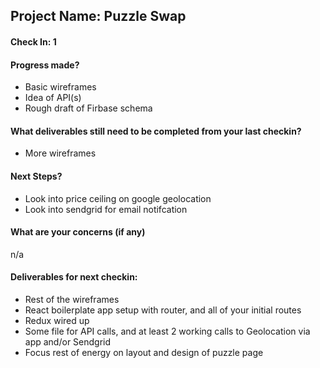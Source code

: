 ## Project Name: Puzzle Swap

#### Check In: 1

#### Progress made?

- Basic wireframes
- Idea of API(s)
- Rough draft of Firbase schema

#### What deliverables still need to be completed from your last checkin?

- More wireframes

#### Next Steps?

- Look into price ceiling on google geolocation
- Look into sendgrid for email notifcation

#### What are your concerns (if any)

n/a

#### Deliverables for next checkin:

- Rest of the wireframes
- React boilerplate app setup with router, and all of your initial routes
- Redux wired up
- Some file for API calls, and at least 2 working calls to Geolocation via app and/or Sendgrid
- Focus rest of energy on layout and design of puzzle page
